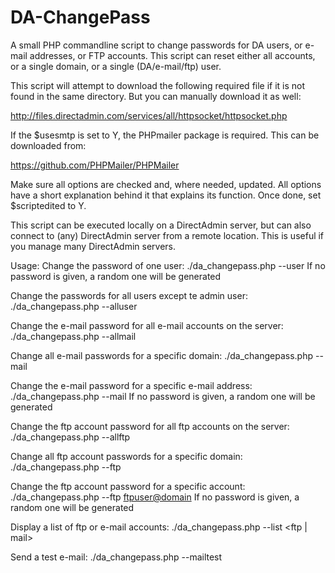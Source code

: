 DA-ChangePass
=============

A small PHP commandline script to change passwords for DA users, or e-mail addresses, or FTP accounts. This script can reset either all accounts, or a single domain, or a single (DA/e-mail/ftp) user.

This script will attempt to download the following required file if it is not found in the same directory. But you can manually download it as well:

http://files.directadmin.com/services/all/httpsocket/httpsocket.php

If the $usesmtp is set to Y, the PHPmailer package is required. This can be downloaded from:

https://github.com/PHPMailer/PHPMailer

Make sure all options are checked and, where needed, updated. All options have a short explanation behind it that explains its function. Once done, set $scriptedited to Y.

This script can be executed locally on a DirectAdmin server, but can also connect to (any) DirectAdmin server from a remote location. This is useful if you manage many DirectAdmin servers.

Usage:
  Change the password of one user:
     ./da_changepass.php --user <username> <optional password>
     If no password is given, a random one will be generated

  Change the passwords for all users except te admin user:
     ./da_changepass.php --alluser

  Change the e-mail password for all e-mail accounts on the server:
     ./da_changepass.php --allmail

  Change all e-mail passwords for a specific domain:
     ./da_changepass.php --mail <domainname>

  Change the e-mail password for a specific e-mail address:
     ./da_changepass.php --mail <e-mail address> <optional password>
     If no password is given, a random one will be generated

  Change the ftp account password for all ftp accounts on the server:
     ./da_changepass.php --allftp

  Change all ftp account passwords for a specific domain:
     ./da_changepass.php --ftp <domainname>

  Change the ftp account password for a specific account:
     ./da_changepass.php --ftp <ftpuser@domain> <optional password>
     If no password is given, a random one will be generated

  Display a list of ftp or e-mail accounts:
     ./da_changepass.php --list <ftp | mail> <optional domain>

  Send a test e-mail:
     ./da_changepass.php --mailtest

